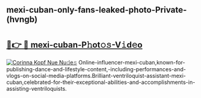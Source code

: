 ## mexi-cuban-only-fans​-leaked-photo​-Private-(hvngb)


# <h2><a href="https://mediaupload.pro?title=mexi-cuban&ref=git">🔗👉 🔴 mexi-cuban-P𝚑ot𝚘𝚜-V𝚒d𝚎o</a></h2>

[![Corinna Kopf Nue Nu𝚍e𝚜](https://i.imgur.com/0qMVB7G.gif)](https://mediaupload.pro?title=mexi-cuban&ref=git)
Online-influencer-mexi-cuban,known-for-publishing-dance-and-lifestyle-content,-including-performances-and-vlogs-on-social-media-platforms.Brilliant-ventriloquist-assistant-mexi-cuban,celebrated-for-their-exceptional-abilities-and-accomplishments-in-assisting-ventriloquists.  